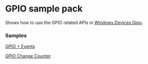 # GPIO sample pack

Shows how to use the GPIO related APIs in [Windows.Devices.Gpio](http://docs.nanoframework.net/api/Windows.Devices.Gpio.html).


### Samples

[GPIO + Events](/Gpio%2BEvents)

[GPIO Change Counter](/GPIOChangeCounter)


